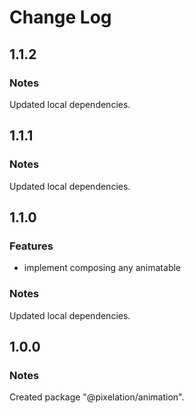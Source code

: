 # Change Log

## 1.1.2

### Notes

Updated local dependencies.

## 1.1.1

### Notes

Updated local dependencies.

## 1.1.0

### Features

- implement composing any animatable

### Notes

Updated local dependencies.

## 1.0.0

### Notes

Created package "@pixelation/animation".

